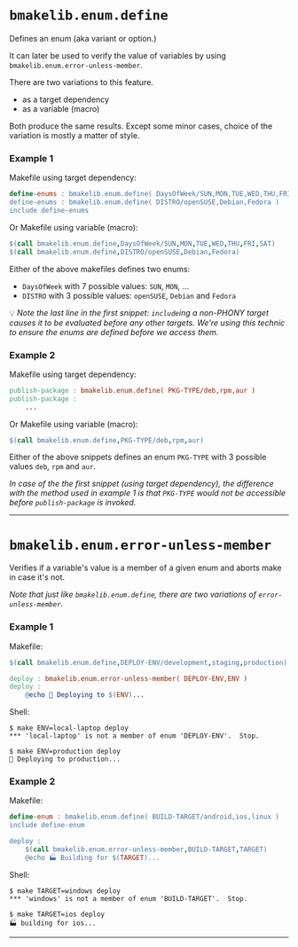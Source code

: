 # `bmakelib.enum.define`

Defines an enum (aka variant or option.)

It can later be used to verify the value of variables by using
`bmakelib.enum.error-unless-member`.

There are two variations to this feature.
- as a target dependency
- as a variable (macro)

Both produce the same results.  Except some minor cases, choice of the variation is mostly a
matter of style.

### Example 1

Makefile using target dependency:

```Makefile
define-enums : bmakelib.enum.define( DaysOfWeek/SUN,MON,TUE,WED,THU,FRI,SAT )
define-enums : bmakelib.enum.define( DISTRO/openSUSE,Debian,Fedora )
include define-enums
```

Or Makefile using variable (macro):

```Makefile
$(call bmakelib.enum.define,DaysOfWeek/SUN,MON,TUE,WED,THU,FRI,SAT)
$(call bmakelib.enum.define,DISTRO/openSUSE,Debian,Fedora)
```

Either of the above makefiles defines two enums:

- `DaysOfWeek` with 7 possible values: `SUN`, `MON`, ...
- `DISTRO` with 3 possible values: `openSUSE`, `Debian` and `Fedora`

💡 _Note the last line in the first snippet:  `include`ing a non-PHONY target causes it to be
evaluated before any other targets.  We're using this technic to ensure the enums are defined
before we access them._

### Example 2

Makefile using target dependency:

```Makefile
publish-package : bmakelib.enum.define( PKG-TYPE/deb,rpm,aur )
publish-package :
	...
```

Or Makefile using variable (macro):

```Makefile
$(call bmakelib.enum.define,PKG-TYPE/deb,rpm,aur)
```

Either of the above snippets defines an enum `PKG-TYPE` with 3 possible values `deb`, `rpm`
and `aur`.

_In case of the the first snippet (using target dependency), the difference with the method used
in example 1 is that `PKG-TYPE` would not be accessible before `publish-package` is invoked._

---

# `bmakelib.enum.error-unless-member`

Verifies if a variable's value is a member of a given enum and aborts make in case it's not.

_Note that just like `bmakelib.enum.define`, there are two variations of `error-unless-member`._

### Example 1

Makefile:

```Makefile
$(call bmakelib.enum.define,DEPLOY-ENV/development,staging,production)

deploy : bmakelib.enum.error-unless-member( DEPLOY-ENV,ENV )
deploy :
	@echo 🚀 Deploying to $(ENV)...
```

Shell:

```text
$ make ENV=local-laptop deploy
*** 'local-laptop' is not a member of enum 'DEPLOY-ENV'.  Stop.

$ make ENV=production deploy
🚀 Deploying to production...
```

### Example 2

Makefile:

```Makefile
define-enum : bmakelib.enum.define( BUILD-TARGET/android,ios,linux )
include define-enum

deploy :
	$(call bmakelib.enum.error-unless-member,BUILD-TARGET,TARGET)
	@echo 🏭 Building for $(TARGET)...
```

Shell:

```text
$ make TARGET=windows deploy
*** 'windows' is not a member of enum 'BUILD-TARGET'.  Stop.

$ make TARGET=ios deploy
🏭 building for ios...
```

---



